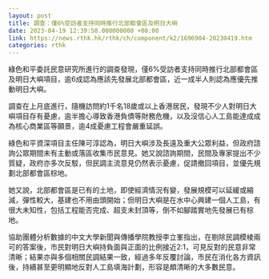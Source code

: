 ```yaml
---
layout: post
title: 調查：僅6%受訪者支持同時推行北部都會區及明日大嶼
date: 2023-04-19 12:39:58.000000000 +08:00
link: https://news.rthk.hk/rthk/ch/component/k2/1696904-20230419.htm
categories: rthk
---
```


綠色和平委託民意研究所進行的調查發現，僅6%受訪者支持同時推行北部都會區及明日大嶼項目，逾6成認為應該先發展北部都會區，近一成半人則認為應優先推動明日大嶼。 

調查在上月底進行，隨機訪問約1千名18歲或以上香港居民，發現不少人對明日大嶼項目存有憂慮，逾半擔心導致香港負債等財務危機，以及沒信心人工島能達成成為核心商業區等願景，逾4成憂慮工程會嚴重延誤。 

綠色和平資深項目主任陳可淳認為，明日大嶼涉及長遠及重大公眾利益，但政府諮詢公眾期間未有主動或落區收集市民意見。她又說諮詢期間，民間及專家提出不少質疑，政府亦多次反駁，但民調主流意見仍然表示憂慮，促請撤回項目，並優先規劃北部都會區棕地。 

她又說，北部都會區是已有的土地，即使經濟情況有變，發展規模可以延緩或縮減，彈性較大，基建也不用由頭開始；但明日大嶼是在水中心興建一個人工島，有很大未知性，包括工程能否完成、超支未封頂等，倒不如腳踏實地先發展已有棕地。 

協助團體分析數據的中文大學新聞與傳播學院教授李立峯指出，在剔除民調模棱兩可的答案後，市民對明日大嶼持負面與正面的比例接近2:1，可見反對的民意非常清晰；結果亦與多個相關民調結果一致，經過多年反覆討論，市民在消化各方資訊後，持續甚至更明顯地反對人工島填海計劃，形容是頗清晰的大多數民意。
